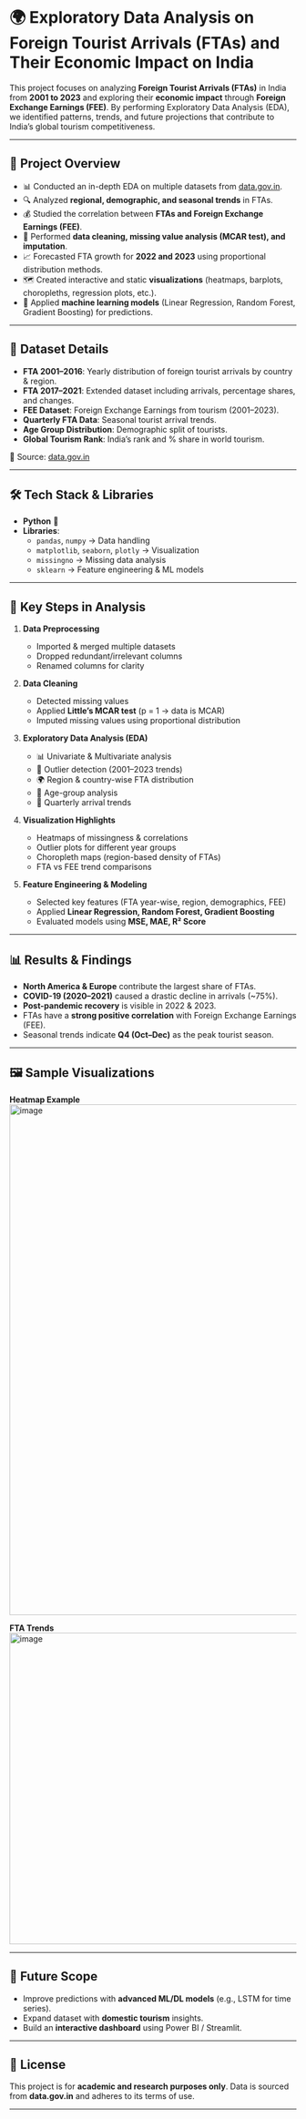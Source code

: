 # 🌍 Exploratory Data Analysis on Foreign Tourist Arrivals (FTAs) and Their Economic Impact on India  

This project focuses on analyzing **Foreign Tourist Arrivals (FTAs)** in India from **2001 to 2023** and exploring their **economic impact** through **Foreign Exchange Earnings (FEE)**. By performing Exploratory Data Analysis (EDA), we identified patterns, trends, and future projections that contribute to India’s global tourism competitiveness.

---

## 📌 Project Overview
- 📊 Conducted an in-depth EDA on multiple datasets from [data.gov.in](https://data.gov.in).
- 🔍 Analyzed **regional, demographic, and seasonal trends** in FTAs.
- 💰 Studied the correlation between **FTAs and Foreign Exchange Earnings (FEE)**.
- 🧹 Performed **data cleaning, missing value analysis (MCAR test), and imputation**.
- 📈 Forecasted FTA growth for **2022 and 2023** using proportional distribution methods.
- 🗺️ Created interactive and static **visualizations** (heatmaps, barplots, choropleths, regression plots, etc.).
- 🤖 Applied **machine learning models** (Linear Regression, Random Forest, Gradient Boosting) for predictions.

---

## 📂 Dataset Details
- **FTA 2001–2016**: Yearly distribution of foreign tourist arrivals by country & region.  
- **FTA 2017–2021**: Extended dataset including arrivals, percentage shares, and changes.  
- **FEE Dataset**: Foreign Exchange Earnings from tourism (2001–2023).  
- **Quarterly FTA Data**: Seasonal tourist arrival trends.  
- **Age Group Distribution**: Demographic split of tourists.  
- **Global Tourism Rank**: India’s rank and % share in world tourism.  

📌 Source: [data.gov.in](https://data.gov.in)

---

## 🛠️ Tech Stack & Libraries
- **Python** 🐍
- **Libraries**:  
  - `pandas`, `numpy` → Data handling  
  - `matplotlib`, `seaborn`, `plotly` → Visualization  
  - `missingno` → Missing data analysis  
  - `sklearn` → Feature engineering & ML models  

---

## 🚀 Key Steps in Analysis
1. **Data Preprocessing**  
   - Imported & merged multiple datasets  
   - Dropped redundant/irrelevant columns  
   - Renamed columns for clarity  

2. **Data Cleaning**  
   - Detected missing values  
   - Applied **Little’s MCAR test** (p = 1 → data is MCAR)  
   - Imputed missing values using proportional distribution  

3. **Exploratory Data Analysis (EDA)**  
   - 📊 Univariate & Multivariate analysis  
   - 🔎 Outlier detection (2001–2023 trends)  
   - 🌍 Region & country-wise FTA distribution  
   - 👥 Age-group analysis  
   - 📆 Quarterly arrival trends  

4. **Visualization Highlights**  
   - Heatmaps of missingness & correlations  
   - Outlier plots for different year groups  
   - Choropleth maps (region-based density of FTAs)  
   - FTA vs FEE trend comparisons  

5. **Feature Engineering & Modeling**  
   - Selected key features (FTA year-wise, region, demographics, FEE)  
   - Applied **Linear Regression, Random Forest, Gradient Boosting**  
   - Evaluated models using **MSE, MAE, R² Score**  

---

## 📊 Results & Findings
- **North America & Europe** contribute the largest share of FTAs.  
- **COVID-19 (2020–2021)** caused a drastic decline in arrivals (~75%).  
- **Post-pandemic recovery** is visible in 2022 & 2023.  
- FTAs have a **strong positive correlation** with Foreign Exchange Earnings (FEE).  
- Seasonal trends indicate **Q4 (Oct–Dec)** as the peak tourist season.  

---

## 🖼️ Sample Visualizations
**Heatmap Example**<img width="1245" height="897" alt="image" src="https://github.com/user-attachments/assets/ac9a5ea8-3edd-469e-b5b2-9179f4ecc87c" />
 
**FTA Trends**<img width="1001" height="547" alt="image" src="https://github.com/user-attachments/assets/a95e8de3-c602-4983-8f27-1e02f359ab11" />

---

## 📌 Future Scope
- Improve predictions with **advanced ML/DL models** (e.g., LSTM for time series).  
- Expand dataset with **domestic tourism** insights.  
- Build an **interactive dashboard** using Power BI / Streamlit.  
 

---

## 📜 License
This project is for **academic and research purposes only**. Data is sourced from **data.gov.in** and adheres to its terms of use.

---
